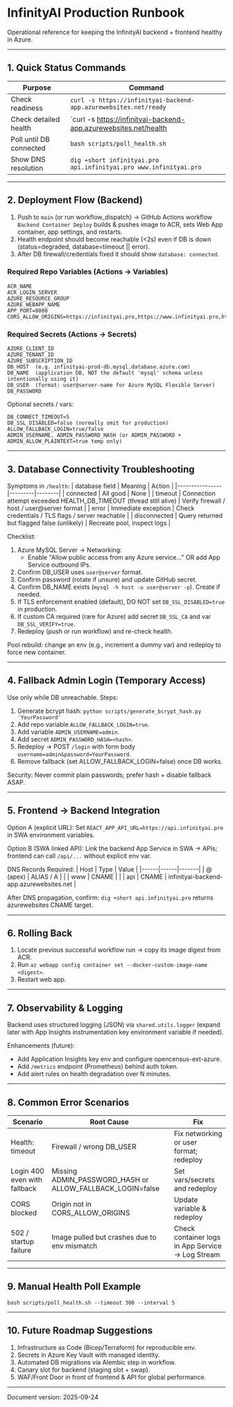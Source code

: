 # InfinityAI Production Runbook

Operational reference for keeping the InfinityAI backend + frontend healthy in Azure.

---
## 1. Quick Status Commands

| Purpose | Command |
|---------|---------|
| Check readiness | `curl -s https://infinityai-backend-app.azurewebsites.net/ready` |
| Check detailed health | `curl -s https://infinityai-backend-app.azurewebsites.net/health | jq .` |
| Poll until DB connected | `bash scripts/poll_health.sh` |
| Show DNS resolution | `dig +short infinityai.pro api.infinityai.pro www.infinityai.pro` |

---
## 2. Deployment Flow (Backend)
1. Push to `main` (or run workflow_dispatch) → GitHub Actions workflow `Backend Container Deploy` builds & pushes image to ACR, sets Web App container, app settings, and restarts.
2. Health endpoint should become reachable (<2s) even if DB is down (status=degraded, database=timeout || error).
3. After DB firewall/credentials fixed it should show `database: connected`.

### Required Repo Variables (Actions → Variables)
```
ACR_NAME
ACR_LOGIN_SERVER
AZURE_RESOURCE_GROUP
AZURE_WEBAPP_NAME
APP_PORT=8000
CORS_ALLOW_ORIGINS=https://infinityai.pro,https://www.infinityai.pro,https://api.infinityai.pro
```

### Required Secrets (Actions → Secrets)
```
AZURE_CLIENT_ID
AZURE_TENANT_ID
AZURE_SUBSCRIPTION_ID
DB_HOST  (e.g. infinityai-prod-db.mysql.database.azure.com)
DB_NAME  (application DB, NOT the default 'mysql' schema unless intentionally using it)
DB_USER  (format: user@server-name for Azure MySQL Flexible Server)
DB_PASSWORD
```

Optional secrets / vars:
```
DB_CONNECT_TIMEOUT=5
DB_SSL_DISABLED=false (normally omit for production)
ALLOW_FALLBACK_LOGIN=true/false
ADMIN_USERNAME, ADMIN_PASSWORD_HASH (or ADMIN_PASSWORD + ADMIN_ALLOW_PLAINTEXT=true temp only)
```

---
## 3. Database Connectivity Troubleshooting

Symptoms in `/health`:
| database field | Meaning | Action |
|----------------|---------|--------|
| connected | All good | None |
| timeout | Connection attempt exceeded HEALTH_DB_TIMEOUT (thread still alive) | Verify firewall / host / user@server format |
| error | Immediate exception | Check credentials / TLS flags / server reachable |
| disconnected | Query returned but flagged false (unlikely) | Recreate pool, inspect logs |

Checklist:
1. Azure MySQL Server → Networking:
   - Enable "Allow public access from any Azure service..." OR add App Service outbound IPs.
2. Confirm DB_USER uses `user@server` format.
3. Confirm password (rotate if unsure) and update GitHub secret.
4. Confirm DB_NAME exists (`mysql -h host -u user@server -p`). Create if needed.
5. If TLS enforcement enabled (default), DO NOT set `DB_SSL_DISABLED=true` in production.
6. If custom CA required (rare for Azure) add secret `DB_SSL_CA` and var `DB_SSL_VERIFY=true`.
7. Redeploy (push or run workflow) and re-check health.

Pool rebuild: change an env (e.g., increment a dummy var) and redeploy to force new container.

---
## 4. Fallback Admin Login (Temporary Access)
Use only while DB unreachable. Steps:
1. Generate bcrypt hash: `python scripts/generate_bcrypt_hash.py 'YourPassword'`
2. Add repo variable `ALLOW_FALLBACK_LOGIN=true`.
3. Add variable `ADMIN_USERNAME=admin`.
4. Add secret `ADMIN_PASSWORD_HASH=<hash>`.
5. Redeploy → POST `/login` with form body `username=admin&password=YourPassword`.
6. Remove fallback (set ALLOW_FALLBACK_LOGIN=false) once DB works.

Security: Never commit plain passwords; prefer hash + disable fallback ASAP.

---
## 5. Frontend → Backend Integration

Option A (explicit URL): Set `REACT_APP_API_URL=https://api.infinityai.pro` in SWA environment variables.

Option B (SWA linked API): Link the backend App Service in SWA → APIs; frontend can call `/api/...` without explicit env var.

DNS Records Required:
| Host | Type | Value |
|------|------|-------|
| @ (apex) | ALIAS / A | <SWA provided target> |
| www | CNAME | <SWA default hostname> |
| api | CNAME | infinityai-backend-app.azurewebsites.net |

After DNS propagation, confirm:
`dig +short api.infinityai.pro` returns azurewebsites CNAME target.

---
## 6. Rolling Back
1. Locate previous successful workflow run → copy its image digest from ACR.
2. Run `az webapp config container set --docker-custom-image-name <digest>`.
3. Restart web app.

---
## 7. Observability & Logging
Backend uses structured logging (JSON) via `shared.utils.logger` (expand later with App Insights instrumentation key environment variable if needed).

Enhancements (future):
* Add Application Insights key env and configure opencensus-ext-azure.
* Add `/metrics` endpoint (Prometheus) behind auth token.
* Add alert rules on health degradation over N minutes.

---
## 8. Common Error Scenarios
| Scenario | Root Cause | Fix |
|----------|------------|-----|
| Health: timeout | Firewall / wrong DB_USER | Fix networking or user format; redeploy |
| Login 400 even with fallback | Missing ADMIN_PASSWORD_HASH or ALLOW_FALLBACK_LOGIN=false | Set vars/secrets and redeploy |
| CORS blocked | Origin not in CORS_ALLOW_ORIGINS | Update variable & redeploy |
| 502 / startup failure | Image pulled but crashes due to env mismatch | Check container logs in App Service → Log Stream |

---
## 9. Manual Health Poll Example
`bash scripts/poll_health.sh --timeout 300 --interval 5`

---
## 10. Future Roadmap Suggestions
1. Infrastructure as Code (Bicep/Terraform) for reproducible env.
2. Secrets in Azure Key Vault with managed identity.
3. Automated DB migrations via Alembic step in workflow.
4. Canary slot for backend (staging slot + swap).
5. WAF/Front Door in front of frontend & API for global performance.

---
Document version: 2025-09-24
